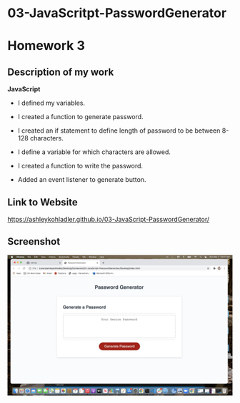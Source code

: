 # 03-JavaScritpt-PasswordGenerator

# Homework 3

## Description of my work 

**JavaScript**

* I defined my variables.

* I created a function to generate password.

* I created an if statement to define length of password to be between 8-128 characters.

* I define a variable for which characters are allowed.

* I created a function to write the password.

* Added an event listener to generate button.

## Link to Website

 https://ashleykohladler.github.io/03-JavaScript-PasswordGenerator/

## Screenshot
![Screenshot](Develop/image/screenshot.jpg)